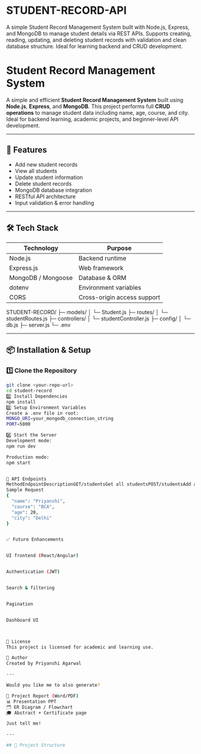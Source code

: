 # STUDENT-RECORD-API
A simple Student Record Management System built with Node.js, Express, and MongoDB to manage student details via REST APIs. Supports creating, reading, updating, and deleting student records with validation and clean database structure. Ideal for learning backend and CRUD development.
# Student Record Management System

A simple and efficient **Student Record Management System** built using **Node.js**, **Express**, and **MongoDB**. This project performs full **CRUD operations** to manage student data including name, age, course, and city. Ideal for backend learning, academic projects, and beginner-level API development.

---

## 🚀 Features
- Add new student records
- View all students
- Update student information
- Delete student records
- MongoDB database integration
- RESTful API architecture
- Input validation & error handling

---

## 🛠 Tech Stack

| Technology | Purpose |
|----------|--------|
| Node.js | Backend runtime |
| Express.js | Web framework |
| MongoDB / Mongoose | Database & ORM |
| dotenv | Environment variables |
| CORS | Cross-origin access support |
STUDENT-RECORD/
├─ models/
│ └─ Student.js
├─ routes/
│ └─ studentRoutes.js
├─ controllers/
│ └─ studentController.js
├─ config/
│ └─ db.js
├─ server.js
└─ .env

---

## 📦 Installation & Setup

### 1️⃣ Clone the Repository
```bash
git clone <your-repo-url>
cd student-record
2️⃣ Install Dependencies
npm install
3️⃣ Setup Environment Variables
Create a .env file in root:
MONGO_URI=your_mongodb_connection_string
PORT=5000

4️⃣ Start the Server
Development mode:
npm run dev

Production mode:
npm start


🔗 API Endpoints
MethodEndpointDescriptionGET/studentsGet all studentsPOST/studentsAdd a studentPUT/students/:idUpdate studentDELETE/students/:idRemove student
Sample Request
{
  "name": "Priyanshi",
  "course": "BCA",
  "age": 20,
  "city": "Delhi"
}


✅ Future Enhancements


UI frontend (React/Angular)


Authentication (JWT)


Search & filtering


Pagination


Dashboard UI



📝 License
This project is licensed for academic and learning use.

🙌 Author
Created by Priyanshi Agarwal

---

Would you like me to also generate?

📄 Project Report (Word/PDF)  
📊 Presentation PPT  
🗂 ER Diagram / Flowchart  
🎓 Abstract + Certificate page  

Just tell me!

---

## 📂 Project Structure
